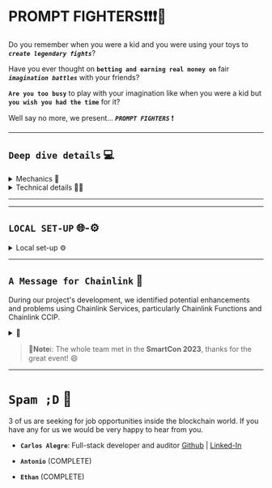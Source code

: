# PROMPT FIGHTERS❗❗❗🤯

Do you remember when you were a kid and you were using your toys to **_`create legendary fights`_**?

Have you ever thought on **`betting and earning real money on`** fair **_`imagination battles`_** with your friends?

**`Are you too busy`** to play with your imagination like when you were a kid but **`you wish you had the time`** for it?

Well say no more, we present... **_`PROMPT FIGHTERS`_** ❗

---

## `Deep dive details` 💻

<details> <summary> Mechanics 📜 </summary>

#### Read the details of all mechanics and its reason why at [whitepaper](./docs/whitepaper.md).

#### **_`Mechanics Implemented`_**

- **Personalized NFTs** : describe your NFT as you want over a template.
- **NFT creation AI filtered** : so there are no too powerful or copyright infringement prompts.
- **Fight and bet against other NFTs**.
- **Automated Fighting** : send some funds and enjoy the fight automation.

</details>

<details> <summary> Technical details 🧑‍💻 </summary>

#### Read technical details at [docs](./docs).

#### Check the full-stack source code at [src](./src)

#### **_`Tech Used`_**

- **Chainlink VRF**: deciding fair winners
- **Chainlink CCIP**: automating process in cheaper chains. (**_Avalanche_**)
- **Chainlink Functions**: Calling APIs to generate NFTs and make them fight in amazing scenarios.
- **Chainlink Automation** (up-keeps): Automating the fight process for those who have no time to play but some time in the night to read the amazing fight stories before sleep.
- **ENS**: for easily challenging friends (on the front-end)
- **OpenAI - APIs**
- **The Graph Indexer**: for matchmaking, events tracking in website...

</details>

---

---

## `LOCAL SET-UP` 🌐-⚙️

<details> <summary> Local set-up ⚙️ </summary>

<br/>

1. **Clone the Repository**

```bash
git clone https://github.com/CarlosAlegreUr/ConstellationChainlinkHackathon2023.git
```

2. **Initialize foundry, forge and dependencies**

```bash
cd ./ConstellationChainlinkHackathon2023/src/backend
foundryup
forge init --force --no-commit
forge install --no-commit OpenZeppelin/openzeppelin-contracts@932fddf69a699a9a80fd2396fd1a2ab91cdda123

forge install --no-commit smartcontractkit/chainlink@cdb0c6a6089d3a69dd09a9b0a9fbdd070eaeb442

# Chainlink ccip contracts cant be installed with forge

# Use this to isntall CCIP contracts in "./src/backend" (you should already be here)

# Just leave everythin empty and press enter
npm init
npm install @chainlink/contracts-ccip --save

# Change the name to node_modules_ccip
mv ./node_modules ./node_modules_ccip

# Move it inside the /lib diretory
mv ./node_modules_ccip ./lib
# ⚠️ Wait until all has moved correctly
# ⚠️ node_modules_ccip should be now ONLY inside ./lib
# Notice ℹ️ you can remove package.jon and package-lock.json
# if you want.
```

**_The /lib directory should now look like this:_**

<img src="./repo-images/lib-example.png">

<br/>

3. **Prepare Wallet to use the contracts**

To use the contracts you will need to have an account with funds in the following chains:

2. Set your addrees value in the [Utils.sol](./src/backend/src/Utils.sol) file. It's very visible just enter the file.
3. Fund your metamask wallet with funds:

   3.1. Native coin in in Fuji-Avalanche and Sepolia-Ethereum.
   3.2. Get LINK token on both chains.

   - An [ETH-Faucet](https://sepoliafaucet.com/).
   - [LINK-Official-Faucet](https://faucets.chain.link/) that also provides AVL if connected to AVL chains like Fuji.

```solidity
// Utils.sol

// For now change just this one below, its marked in Utils wth 🟢.
address constant DEPLOYER = YOUR_METAMASK_ADDRESS; //🟢 <--
```

> **Note ⚠️** Current Chainlink Functions only allows for 9s long HTTP-API calls. Our fight generation requires more than 9s thus we have mocked in the backend a node from a DON executing Chainlink Functions. Functions for NFT validation does work and is implemented interacting with the real DON.

Run the DON mock:

```bash
# Node script for mocking a listening DON.
```

4. **Running the Frontend**

All the backend is ready to so now execute the front-end
locally:

```bash
# cd to the front end directory
```

```bash
# NextJs commands etc etc...
```

---

## Run Scripts locally and Deploy contracts 🏗️🏛️

Run scripts' instructions in here: [scripts](./src/backend/script).

---

## Run Tests 🤖

Run tests' instructions in here: [tests](./src/backend/test).

---

</details>

---

## `A Message for Chainlink` 💌

During our project's development, we identified potential enhancements and problems using Chainlink Services, particularly Chainlink Functions and Chainlink CCIP.

<details> <summary> 💌 </summary>

#### Key Features for Consideration:

1. Library support in Deno files, especially for hashing (notably keccak256) and asymmetric encryption (ECDSA). Additionally, the addition of a library that simplifies the retrieval of logs from previous blocks would have helped a lot in optimizing and scaling the automated matchmaking and fight system while keeping costs low.

   Practical Application:

   - In our project, implementing hashing would enable private, unique NFT prompts. Currently, NFT prompts are public, allowing duplication. Hashing prompts in Function scripts would allow on-chain storage of hashes and off-chain verification of prompt ownership by the DON, improving privacy and reducing NFT creation costs.

2. Allow for longer HTTP-API calls. AIs that generate images or a bit long outputs like stories take more than the current limit of 9s. Thus we had to mock in Funtions a response simulating an actual AI-API call. Regardless of this the code that would be used if this restriction didn't exist is added in the project.

3. A tool for simulating DONs reponses in local with forked Chainlink contracts would be very helpful for easier debugging and testing.
   We don't know if this tool already exists, but we think it would be very useful.

#### Challenges and errors encountered:

With **_`CCIP`_**:

1. Difficulty integrating CCIP with `forge`-based projects.
2. Variable clash (`i_router`) when using Functions and CCIP concurrently.
3. Non-virtual `supportsInterface()` function in `CCIPReceiver.sol`, creating inheritance conflicts in contrats that inherit different contracts using the EIP-165. (e.g., [eth-PromptFightersNFT.sol](./src/backend/contracts/nft-contracts/eth-PromptFightersNft.sol)).

With **`Automation`**:

1. Registration is only working on Sepolia. On Fuji the
   code reverts due to `evm Error` in the deployed `KeeperRegistryLogicB2_1`. On Mumbai it doen't run.

2. Additionally there is an error in your docs for Fuji, registry and registrar are the same address. We tried
   to find the real registrar address on Snowflake and we think we did but the error still persists. This is the address we used: `0x5Cb7B29e621810Ce9a04Bee137F8427935795d00`.

For this reasons automation code of our project only wokrs
on Sepolia.

With **`VRF`**:

1. For some reason nodes in Sepolia don't respond to VRF
   requests. Thus in this project we allowed the DEPLOYER to finish fights too in case VRF doesn't respond.

</details>

> 📘**Note**ℹ️: The whole team met in the **SmartCon 2023**, thanks for the great event! 😄

---

# `Spam ;D` 📧

3 of us are seeking for job opportunities inside the blockchain world. If you have any for us we would be very happy to hear from you.

- **`Carlos Alegre`**: Full-stack developer and auditor
  [Github](https://github.com/CarlosAlegreUr) | [Linked-In](https://www.linkedin.com/in/carlos-alegre-urquiz%C3%BA-0b19701b3/)

- **`Antonio`** (COMPLETE)

- **`Ethan`** (COMPLETE)

